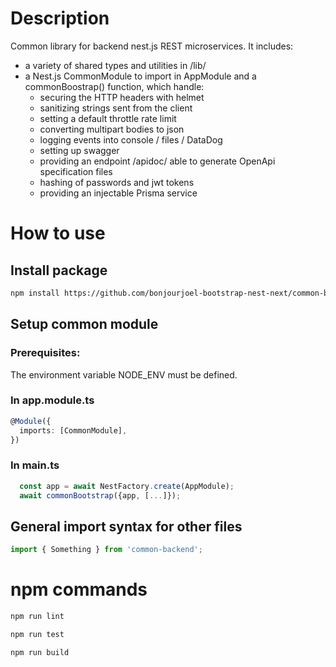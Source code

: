 # Description

Common library for backend nest.js REST microservices. It includes:

- a variety of shared types and utilities in /lib/
- a Nest.js CommonModule to import in AppModule and a commonBoostrap() function, which handle:
  - securing the HTTP headers with helmet
  - sanitizing strings sent from the client
  - setting a default throttle rate limit
  - converting multipart bodies to json
  - logging events into console / files / DataDog
  - setting up swagger
  - providing an endpoint /apidoc/ able to generate OpenApi specification files
  - hashing of passwords and jwt tokens
  - providing an injectable Prisma service

# How to use

## Install package

```bash
npm install https://github.com/bonjourjoel-bootstrap-nest-next/common-backend
```

## Setup common module

### Prerequisites:

The environment variable NODE_ENV must be defined.

### In app.module.ts

```typescript
@Module({
  imports: [CommonModule],
})
```

### In main.ts

```typescript
  const app = await NestFactory.create(AppModule);
  await commonBootstrap({app, [...]});
```

## General import syntax for other files

```typescript
import { Something } from 'common-backend';
```

# npm commands

```bash
npm run lint
```

```bash
npm run test
```

```bash
npm run build
```

